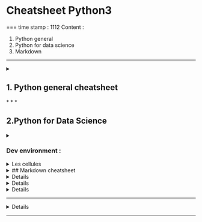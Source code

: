 # Cheatsheet Python3
===
time stamp : 1112
Content : 

1.  Python general
2.  Python for data science
3. Markdown
    

  

* * *
<details>
<summary> <h2> 1.  Python general cheatsheet </h2></summary>
    

see also 2-pager  [Python3 cheatsheet - perso.limsi.fr](evernote:///view/6367254/s57/e1f90f88-1307-423b-80b8-482d4c4b5825/e1f90f88-1307-423b-80b8-482d4c4b5825/)

<details>
<summary> <h3>### code formating , I/ O </h3></summary>

indentation = [Landin's](https://en.wikipedia.org/wiki/Peter_Landin) pseudo law: Treat the indentation of your programs as if it determines the meaning of your programs… Because sometimes it does.

par défaut print retourne à la ligne, sauf si on remplace la variable end: to avoid newline

print("text", variable, sep = 'texte de separation ', end = ' texte qui remplace new-line ')

proper format: put space before and after operators.

an instruction (like a print() ) can exceed one line and finish on the next line (use indentation)

input("this is a prompt message") # will return a string

x = int(input("please enter an integer")) # will return ValueError if input is not an int

There is no difference between input in Python 3 and raw\_input in Python 2 except for the keywords.

\# this is a comment There is no multi-line comment. 

'''' This is a [docstring](https://sphinxcontrib-napoleon.readthedocs.io/en/latest/example_google.html)  . Using docstring in place of multiline comment is possible but not recommended.
</details>

Operators

+  - / \* % (mod aka euclidian remainder)  // (euclidian division) \*\* (power, also pow(a, b) ) 

round(3.14)

<  >  <=  >=  ==

(a // b, a % b).



Variables

assignation with =  and variable names must start by a letter or by \_ . Letters, numbers, and underscores will work. Use camelCase, long and explicit variable names. 

print("texte1 ", variable) = print(f"texte2 {variable}.") = print("texte3 {} ".format(variable))

del myVariable # to remove a (global/local) variable from memory

round numbers considered integer, with a decimal 3.0 becomes float.

dynamic casting : existing variable changes type if assigned value of incompatible type.

typecasting = force into a different type. Use the name of the type as typecasting function : 

int() float() str()

interets = int(interets) #converts in place the variable into an integer via dynamic casting

type() # to get type of a variable (as a string)



from math import sqrt, pi, exp #fonctions de math de base à importer





Strings

with double quotes or single quotes (either way is acceptable, typically single-quotes for short strings).

the triple-double-quotes allow to type a whole text on several lines, including returns equivalent to \\n.

f-string is a formated string (with a variable inside marked by {}). any string wih {} has a method .format

concatenate with + 

multiply same text 10 time with 'copy '\* 10

single quotes can be included in strings if they use double quotes.

var1 = 2

var2 = "one and two"

text = "text of the message with {} formatted variables, {}"

print(text.format(var1, var2))

in Python any empty list, string, or tuple is [falsy](https://docs.python.org/3/library/stdtypes.html#truth-value-testing)

usefull methods for strings : 

*   upper()  lower()  capitalize() (title(): formating case
    
*   replace(old, new)  
    
*   find(chaîne) returns -1 (absent) or indice of 1st occurence ;  in true or false;
    
*   .startwith(myInitialText) return true or false
    



[list, tuple, set and dict](https://docs.python.org/3/tutorial/datastructures.html)

myList = \[ value 1, value2\]

myDict = {"Georges Dupont": 10000, "Luc Martin": 150, "Lucas Anderson": 300, "Alexandre Petit": 1800.74}

myTuple = (1, 'pomme') # immutable !!

#NB: array is not native Python, but comes from Numpy package/ array module

list = general table, mixes heterogeneous types including list of list, 

    index 0 for first, -1 for last, negative indices cycle back, \[:2\] from 0(first) to 2. 

    lists are ordered, mutable, can contain duplicates & heterogeneous types   

⚠ range returns an immutable sequence type (in Python3), not a list

force a list with : \`\`\`list(range(4))\`\`

dict = access by key instead of index

tuple = immutable list, used to return multiples values in a function. 

Also : 

from enum import Enum #another type of data to chose in a fixed enum

class Strategie(Enum):

    CHANGER = 1

    GARDER = 2

from array import array #another type for math calculation - see Numpy



functions for all iterables/iterators: 

*   liste.insert(myindex, myvalue)  ;
    
*   .append(myvalue) .extend(my\_other\_list)  to append / concatenate;
    
*   r.remove(myvalue)  finds and remove first occurence;
    
*   i.index(myvalue)  finds first occurence;
    
*   mot clé del(myindex)  // for Dict =  .pop(myKey)
    

del liste\[3\] # \[4, 5, 1, 3\]

len(liste)

a, b = (1, 'pomme') # shorcut to open a tuple



Booleans

if not my\_list: print('List is empty!')  # Any empty list, string, or tuple is falsy

*   and ; or ; not() ; \== != < <= >  >= ;
    
*   myValue in myString ;
    



Command line

passing argument from the command line with ARGV - first is the script name, second is 

from sys import argv

first, second = ARGV



Function def .... : 

def print\_two(\*args): #here args is a list

    arg1, arg2 = args

    print(f"arg1: {arg1}, arg2: {arg2}")



def calcul\_IMC(poids = 60, taille = 1.70):

    imc = poids / taille\*\*2

    return(imc)



calcul\_IMC(poids = float(input("Quel poids (en kg) ? ")) ,

        taille = float(input("Quelle taille (en metres) ? ")))

Can return multiple values with ; 

    return a, b, c



Conditions if ... : ... elif ... : ... else: ...

if len(nom) > 0:

    print("Hello", nom, "!")

**elif** len(nom) <10:

    xxxxx

else:

    print("Hello World !")

True, False

any empty list, string, or tuple is [falsy](https://docs.python.org/3/library/stdtypes.html#truth-value-testing)

No switch statement, [use dict instead](https://www.evernote.com/l/ADkVrRw5rpFGf5C_wuRk_yk7qeaRyAEfIHw/). 



Loops

for element in myStringOrMyList:

for i in range(0,nb): #borne droite ouverte !!

for element in range(start,step,endPlusOne):  #shortcut range(1000) = range (0,1,999)

[https://docs.python.org/3/reference/compound\_stmts.html?highlight=while#for](https://docs.python.org/3/reference/compound_stmts.html?highlight=while#for)

while condition :

Interrupt loop with continue (next loop) or break loop



modules = classes+variables+functionsDS | librairies Python pour Data Science-2 - Initiez-vous à la librairie Numpyark

module = 1 file with classes+variables+fnctions

library or package  = set of files including an \_\_init\_\_.py

pip #Package Installer for Python

import myModule as myAlias # import the whole module, access via myAlias.myFunction()

import myPackage #access via myPackage.myModule.myFunction()

import myPackage.myModule as myAlias #import only 1 module in the package

from myModule import myVariableOrMyFunction

(ne pas tout importer avec from myModule import \* car risque de conflit)

Main modules/packages : 

*   random => random() ; uniform(a,b) bornes incluses ; randint(a,b) ⚠bornes incluses
    

*   gauss(avg, stdev) pour loi normale ;
    
*   choice(myList) échantillonage ; choices(myList, k=mySampleSize) échantillon avec remise ; sample(myList, mySampleSize) échantillon sans remise
    
*   !!! toujours seed() pour véritable aléatoire
    

*   numpy package => includes random ⚠ dans np, randint(a,b) borne sup exclue !!
    





file access

mystream = [open](https://docs.python.org/3/library/functions.html#open)(filename) opens a stream

mystream.read()  to look into

close – Closes the file

read – readline Reads the contents of the file (from the stream object returned by open) You can assign the result  to a variable – Reads just one line of a text file.  modifiers to the file modes can I use? The most important one  to

know for now is the + modifier, so you can do 'w+', 'r+', and 'a+'.

truncate – Empties the file. Watch out if you care about the file.

write('stuff') – Writes “stuff” to the file. target.write(line1) target.write("\\n")

[seek](https://docs.python.org/3/library/io.html?highlight=seek#io.IOBase.seek)(0) – Move the read/write location to the beginning of the file.

    print(line\_count, f.readline()) print can read a specific line number



Doc - manual

in python: 

pydoc name\_of\_function

help(name\_of\_function)

on Windows Powershell: 

python -m pydoc name\_of\_function


* * *



revuiew Euler023 ; 

\_\_\_



![](Cheatsheet  Python  LP3THW - DataScience_files/Image.png)



![](Cheatsheet  Python  LP3THW - DataScience_files/Image [1].png)



![](Cheatsheet  Python  LP3THW - DataScience_files/Image [2].png)




from string import ascii\_lowercase

\>>> for c in ascii\_lowercase:



[![mementopython3.odg](Cheatsheet  Python  LP3THW - DataScience_files/6797389174bc11abce43c516411097a4.png)](Cheatsheet  Python  LP3THW - DataScience_files/mementopython3.odg)

  
</details>
* * *

  

  

## 2.Python for Data Science

<details>  
<summary> <h3>Dev environment : </h3></summary>
Link to courses : [DS | Initiez-vous à Python pour l'analyse de données - OpenClassrooms](evernote:///view/6367254/s57/9671058b-017b-483c-b085-27aa9676a0d9/9671058b-017b-483c-b085-27aa9676a0d9/)

  



*   [Anaconda](https://www.anaconda.com/distribution/) : includes Jupyter Notebook. Launch from terminal with jupyter notebook  or (from working dir) jupyter notebook my\_notebook.ipynb
    
*   [Google Colaboratory](https://colab.research.google.com/?utm_source=scs-index) : full online
    
</details>

<details>  
<summary> Les cellules </summary> 

Notebook = includes executable code "cellules FR"

4 types of cells : code, markdown, row nbconvert et heading.

*    Code \= basic cell // heading = obsolete // Raw = to control document formating when converting
    
*   Markdown \[m\] \= basic formating info. 
</details>

<details>
    <summary> ## Markdown cheatsheet</summary>

*   \* or \_ italic  \*\* or \_\_ bold ;
*   \# heading1 ## heading2 (and so on)
*   \> >> to indent text (same as <blockquote> )
*   \-  (double space) for bullet point, tab to indent
*   \`for monospace font\` \`\`\`code as illustration\`\`\`
*   $ for in-line math, $$ for separate line 
*   ![](Cheatsheet  Python  LP3THW - DataScience_files/Image [3].png)

See [Reminder Markdown for Jupyter](https://fr.acervolima.com/cellule-markdown-dans-le-bloc-notes-jupyter/)

[Adam-p's cheatsheet for General Markdown](https://github.com/adam-p/markdown-here/wiki/Markdown-Cheatsheet)

[GitHub Markdown docs](https://docs.github.com/en/get-started/writing-on-github)
</details>

<details>
Module Random

uses Mersenne Twister to generate random numbers

  

Main DS Packages : 

\* numpy et scipy pour les calculs

\* Matplotlib et Seaborn pour la visualisation

\* Scikit-learn pour les algorithmes

\* Pandas pour les gérer les données (les charger, appliquer des opérations d'algèbre relationnelle, etc.)

\* Tensorflow et PyTorch pour le deep learning

  

  

  

  

Jupyter

Executer code = Ctrl + Ent - open new code cell = Shit+Ent.

  

Créer un script pour partager des variables ou des fonctions sur plusieurs notebook: 

fichier .py

%timeit myFunction(myArgs) #renvoit le temps de travail d'une fonction

  

  

</details>

<details>
Matplotlib et Seaborn

  

%matplotlib inline # afficher les graphiques dans la continuité du code, pas dans fenêtre à part

import matplotlib.pyplot as plt

  

plt.style.use('seaborn-whitegrid')

  

  

#toutes ces fonctions plot renvoient un objet (conteneur)  avec tout l'objet

plot = plt.plot(myListOfValues) #lignes

plt.scatter(myListX, myListY) #scatter ne relie pas les points. C'est pourquoi on a souvent : 

plt.scatter(range(100),myListOf100Values)

plt.bar(myListOfLabels, myListOfValues)

plt.hist(myArray) #qu'on peut regrouper en "bin=100" paquests de 100

  

  

#si on crée initialement une figure: 

myFigure = plt.figure() 

\# conteneur avec tous les objets ensuite tous les plot, scatter etc s'appliquent à cette figure

myAxes = plt.axes()

x = np.linspace(0, 10, 1000)

myAxes.plot(x, np.sin(x));

  

Un exemple compliqué : 

\# Chanegr la taille de police par défaut

plt.rcParams.update({'font.size': 15})

fig = plt.figure()

ax = plt.axes()

plt.plot(x, np.sin(x - 0), color='blue', linestyle='solid', label='bleu')

plt.plot(x, np.sin(x - 1), color='g', linestyle='dashed', label='vert')

\# Valeur de gris entre 0 et 1, des traits et des points

plt.plot(x, np.sin(x - 2), color='0.75', linestyle='dashdot', label='gris')

plt.plot(x, np.sin(x - 3), color='#FF0000', linestyle='dotted', label='rouge')

\# Les limites des axes, essayez aussi les arguments 'tight' et 'equal'

plt.axis(\[-1, 11, -1.5, 1.5\]);

plt.title("Un exemple de graphe")

\# La légende est générée à partir de l'argument label de la fonction plot. 

\# L'argument loc spécifie le placement de la légende

plt.legend(loc='lower left');

\# Titres des axes

ax = ax.set(xlabel='x', ylabel='sin(x)')

  

plt.errorbar(x, y, yerr=dy, fmt='.k'); #afficher barres d'erreur (incertitude) , voir la doc

plt.errorbar(x, y, yerr=dy, fmt='o', color='black', ecolor='lightgray', elinewidth=3, capsize=0);

  

Quelques exemples : 

print(plt.style.available\[:6\])

\# Notez la taille de la figure (en quelle unité ? nb de caracteres?)

fig = plt.figure(figsize=(12,8))

for i in range(6):

\# On peut ajouter des sous graphes ainsi

fig.add\_subplot(3,2,i+1)

plt.style.use(plt.style.available\[i\])

plt.plot(x, y)

\# Pour ajouter du texte

plt.text(s=plt.style.available\[i\], x=5, y=2, color='red')

  

\# On peut aussi tout personnaliser à la main

x = np.random.randn(1000)

plt.style.use('classic')

fig=plt.figure(figsize=(5,3))

ax = plt.axes(facecolor='#E6E6E6')

\# Afficher les ticks en dessous de l'axe

ax.set\_axisbelow(True)

\# Cadre en blanc

plt.grid(color='w', linestyle='solid')

\# Cacher le cadre

\# ax.spines contient les lignes qui entourent la zone où les

\# données sont affichées.

for spine in ax.spines.values():

spine.set\_visible(False)

\# Cacher les marqueurs en haut et à droite

ax.xaxis.tick\_bottom()

ax.yaxis.tick\_left()

\# Nous pouvons personnaliser les étiquettes des marqueurs

\# et leur appliquer une rotation

marqueurs = \[-3, -2, -1, 0, 1, 2, 3\]

xtick\_labels = \['A', 'B', 'C', 'D', 'E', 'F'\]

plt.xticks(marqueurs, xtick\_labels, rotation=30)

\# Changer les couleur des marqueurs

ax.tick\_params(colors='gray', direction='out')

for tick in ax.get\_xticklabels():

tick.set\_color('gray')

for tick in ax.get\_yticklabels():

tick.set\_color('gray')

\# Changer les couleur des barres

ax.hist(x, edgecolor='#E6E6E6', color='#EE6666');

  

  

Cf cheatsheet Matplotlib Jupyter recommandée par le cours : 

[https://nbviewer.org/urls/gist.githubusercontent.com/Jwink3101/e6b57eba3beca4b05ec146d9e38fc839/raw/f486ca3dcad44c33fc4e7ddedc1f83b82c02b492/Matplotlib\_Cheatsheet](https://nbviewer.org/urls/gist.githubusercontent.com/Jwink3101/e6b57eba3beca4b05ec146d9e38fc839/raw/f486ca3dcad44c33fc4e7ddedc1f83b82c02b492/Matplotlib_Cheatsheet) 

  

Seaborn = complément esthétique et statistique de Matplotlib (qui fonctionne avec des DF Pandas)

  

import seaborn as sns

sns.set()

x = np.linspace(0, 10, 500)

y = np.random.randn(500)

plt.plot(x,y)

  

#graphiques avec fonctions statistiques incluses: 

sns.distplot(y, kde=True);

</details>

<details>  
Numpy and its arrays (=matrices)

À chaque fois que vous vous trouvez en train d'utiliser une boucle pour effectuer une opération en Python, demandez-vous si cette opération ne peut pas s'accomplir grâce à Numpy sans boucle.

arrayarrays have same type (unlike lists)

import numpy as np _#alternative : import array as arr_

array\_of\_int = arr.array("i", \[3, 6, 9, 12\]) #array module requires same type (here "i" means integer)

array\_heterog = np.array(\["numbers", 3, 6, 9, 12\])

array = must be declared (created), are more efficient than lists for data storage, can handle math operations

    index 0 for first, -1 for last, negative indices cycle back, \[:2\] from 0(first) to 2(excluded). 

⚠ vecteurs numpy sont (200,) au lieu de (200,1). Cela permet de les voir soit comme ligne, soit comme colonne. Mais parfois il faut tout de même les \`\`\`reshape\`\`\` . 

Création d'un array Numpy: 

  

np.array(myList) # force la conversion le cas échéant, crée des array 1xn ou nxp (avec liste de listes)

np.array(myList, dtype = "float32")

  

Les tableaux remplis : 

np.zeros(10, dtype = int) #tableau 1x10

np.ones((3,50), dtype = float)

np.full((4,4), 3.14)

np.eye(3) #la matrice identité

np.linspace(start= 0 , stop = 1, num = 11)  #un sequence espacée linéairement avec num poteau (num-1 intervalles)

np.arange(start= 0 , stop = 1, step = 0.1) #une autre séquence, presque comme linspace (mais n'inclut par la borne sup)

np.random.rand(3,5) #une matrice aléatoire 3x5 - aussi avec random.random et random.normal

  

myArray.shape #renvoie une liste de 2 élements \[lignes,colonnes\]

numpy.shape -> tuple with size of table .reshape -> change size

  

  

Connaitre le tableau : 

myArray.ndim #nb de dimensions

myArray.shape

myArray.size #nombre total éléments = n x p

myArray.dtype

  

myArray\[1,3:14:2\] #slicing = start:end:step => 3 to 14 by a step of 2

myArray\[::-1\] #reverse of array

myTable\[1,:\] #la première ligne

Manipulations de matrices : 

np.sum(myMatrix,axis = 0) # 0 sum des lignes, 1 sommes des colonnes, pas d'axis -> somme totale

np.mean(myArray)

np.var(myArray) #variance

np.argmin(myArray) #index du min

np.percentile(....) ??

  

np.concatenate(myTable1, myTable2) # use rather np.vstack(myListOfArrays) and np.hstack(myListOfArrays)

np.where(myArrays > 3) #renvoit un extrait - quel type et taille ????

no.newaxis ?!?!?

b = np.arange(3)\[:, np.newaxis\] #cf cours python pour DS3-2.1

  

LA PUISSANCE DE NUMPY, c'est de parcourir des tableaux SANS BOUCLE for: 

\+ - \* / // #division entiere arrondie

np.abs(myArray)

np.exp(myArray) # log, etc.

myArrayOfBool = myArrayOfInt > 3

  

np.sum, np.std, np.argmin np.argmax np.percentile /// pour appliquer sur colonnes / lignes

avec BROADCASTING, on peut faire des opérations, y compris sur des tableaux de taille différente 
</details>

  

* * *

<details>
Pandas 🐼

un DF = des lignes (chacune nommée par un index) et des colonnes. 

pandas.Series => objet colonne (Pandas). Pour obtenir colonne numpy, methode .values

Un DF est un ensemble de Series (dès que c'est 2 séries ou plus, c'est un DF) 

  

  

Pour regarder dans un DF: 

  

df = pd.read\_csv("../Dataset/Titanic.csv")

pd.DataFrame(famille\_panda\_numpy, index = \['maman', 'bebe', 'papa'\], columns = \['pattes', 'poil', 'queue', 'ventre'\])

  

population = pd.Series(population\_dict) #une Série (colonne) se construit a partir d'un dict (avec key -> index), ou d'une Liste de valeur avec une liste index (par défaut, index = 0,1,2...)

  

  

df.head(2)

df.shape #returns tuple

df.info() # aussi dtypes (list Names and their types) and describe

len(myDF)

titanic.describe(include="all")  # (from np) donne des stats (count, mean, std, ... not median)

  

  

df.columns  # df.columns.difference(\[''\]) remet les colomnes par ordre alphabe'tique (pourquoi ?!?)

  

myDF\["Ventre"\] myDF.Ventre  # 3 methodes pour extraire unes colonne (objet pandas.Series )

myDF.iloc\[:,0\] # afficher la première colonne

myDF\[\['myColumn1', 'myColumn2'\]\] # attention liste de noms de colonnes

famille\_panda\_df.iloc\[2\] # pour les lignes / index 

famille\_panda\_df.loc\["papa"\] #loc avec les noms, iloc avec les no d'indices

df.loc\[:, \['PClass','Name'\]\]

\---- a bit smarter

mydf.columns.difference(\['Age','SexCode'\]) # afficher toutes les colonnes sauf ... 

\# la méthode columns.difference remet les colonnes par ordre alphabetique (?!?!) 

  

mydf.drop\_duplicates() # voir aussi unique pour la liste

  

#To print, change display options with pandas.set\_options() and pandas.get\_options()

pandas.set\_option('display.max\_rows', None)

On supprime la première colonne inutile

  

df.drop(\['Unnamed: 0'\], axis=1, inplace=True)

  

myDF.append(myOtherDF)

  

On manipule un DF: 

for ind\_ligne, contenu\_ligne in famille\_panda\_df.iterrows(): #envoie (à chaque itération de la boucle for) un tuple dont le premier élément est l'index de la ligne, et le second le contenu de la ligne en question 

  

masque = famille\_panda\_df\["ventre"\] == 80 #renvoi une série de booléens, qui peut servir de masque

df\[df.PClass != "1st"\]  # autre exemple de masque

~ df.PClass.isin(\['1st', '2nd'\]) # autre exemple de masque - le ~ est une negation

myDF\[myDF.PClass.isna()\] # also .notna()

  

famille\_panda\_df\[~masque\] #inversion du masque

\# ======= SORTING ==========

df.Age.sort\_values(ascending=False) # default ascending=True

df.sort\_values(by = \['PClass','Age'\], ascending=\[True,False\]) 

  

  

\# ======== UNIQUE VALUES =======

df.PClass.unique()  # renvoie la liste 

df.PClass.nunique()

  

  

titanic.fillna(value={"age": 0}).age.head(10)

  

titanic.dropna().head(10)

titanic.dropna(axis="columns").head()

  

titanic.rename(columns={"sex":"sexe"})

Bon nombre de fonctions Pandas, telles que  dropna  ,  fillna  ,  drop  , etc acceptent un argument  inplace  .

  

titanic.pivot\_table('survived', index='sex', columns='class', aggfunc="sum")

  

Projection = sélection de colonnes

Restriction = sélection de lignes

Union = vstack des lignes 

Jointure = pd.merge

pd.concat(myDF1, myDF2) #par défaut vstack, se change avec arg axis =1

!!! la concatenation concserve les index => utiliser des index hierarchiques

  

df3 = pd.merge(df1, df2, left\_on= "employee", right\_on= "emp\_name")

  

  

Stats on DF : 

  

import numpy as np

  

myDF.Age.mean()  # also median() max() min() std() var() 

df.Age.quantile(\[.1, .5\]) #calculates the quantiles in the list

df.Age.quantile(np.linspace(start = 0, stop = 1, num= 11)) # for 10 deciles

  

titanic.describe(include="all")  # donne des stats (count, mean, std, quartiles ... not median)

#in cludes all would include any type, not just nbers. To exclude numbers : 

df.describe(exclude=\[np.number\])  # df.describe(percentiles=np.linspace(start = 0, stop = 1, num= 11))

  

</details>

* * *

